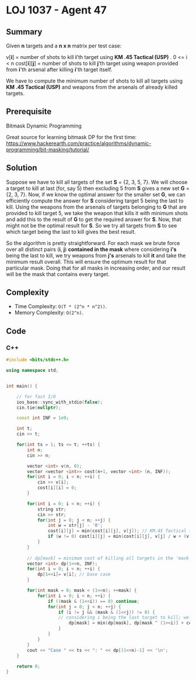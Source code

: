 # LOJ 1037 - Agent 47

## Summary
Given **n** targets and a **n x n** matrix per test case:

v[**i**] = number of shots to kill **i**'th target using **KM .45 Tactical (USP)** . 0 <= i < n
cost[**i**][**j**] = number of shots to kill **j**'th target using weapon provided from **i**'th arsenal after killing **i**'th target itself.

We have to compute the minimum number of shots to kill all targets using **KM .45 Tactical (USP)** and weapons from the arsenals of already killed targets.

## Prerequisite

Bitmask Dynamic Programming

Great source for learning bitmask DP for the first time: https://www.hackerearth.com/practice/algorithms/dynamic-programming/bit-masking/tutorial/

## Solution
Suppose we have to kill all targets of the set **S** = {2, 3, 5, 7}. We will choose a target to kill at last (for, say 5) then excluding 5 from **S** gives a new set **G** = {2, 3, 7}. Now, if we know the optimal answer for the smaller set **G**, we can efficiently compute the answer for **S** considering target 5 being the last to kill. Using the weapons from the arsenals of targets belonging to **G** that are provided to kill target 5, we take the weapon that kills it with minimum shots and add this to the result of **G** to get the required answer for **S**. Now, that might not be the optimal result for **S**. So we try all targets from **S** to see which target being the last to kill gives the best result.

So the algorithm is pretty straightforward. For each mask we brute force over all distinct pairs (**i**, **j**) **contained in the mask** where considering **i's** being the last to kill, we try weapons from **j's** arsenals to kill **it** and take the minimum result overall. This will ensure the optimum result for that particular mask. Doing that for all masks in increasing order, and our result will be the mask that contains every target.

## Complexity
- Time Complexity: `O(T * (2^n * n^2))`.
- Memory Complexity: `O(2^n)`.

## Code

### C++

```cpp
#include <bits/stdc++.h>

using namespace std;


int main() {

    // for fast I/O
    ios_base::sync_with_stdio(false);
    cin.tie(nullptr);

    const int INF = 1e9;

    int t;
    cin >> t;

    for(int ts = 1; ts <= t; ++ts) {
        int n;
        cin >> n;

        vector <int> v(n, 0);
        vector <vector <int>> cost(n+1, vector <int> (n, INF));
        for(int i = 0; i < n; ++i) {
            cin >> v[i];
            cost[i][i] = 0;
        }

        for(int i = 0; i < n; ++i) {
            string str;
            cin >> str;
            for(int j = 0; j < n; ++j) {
                int w = str[j] - '0';
                cost[i][j] = min(cost[i][j], v[j]); // KM.45 Tactical (USP) is always available to use
                if (w != 0) cost[i][j] = min(cost[i][j], v[j] / w + (v[j] % w != 0? 1:0)); // updating with j'th weapon from i'th arsenal
            }
        }
        
        // dp[mask] = minimum cost of killing all targets in the 'mask'
        vector <int> dp(1<<n, INF);
        for(int i = 0; i < n; ++i) {
	        dp[1<<i]= v[i]; // base case
        }

        for(int mask = 0; mask < (1<<n); ++mask) {
            for(int i = 0; i < n; ++i) {
                if ((mask & (1<<i)) == 0) continue;
                for(int j = 0; j < n; ++j) {
                    if (i != j && (mask & (1<<j)) != 0) {
                    // considering i being the last target to kill; we try all weapons available to get the minimum cost
                        dp[mask] = min(dp[mask], dp[mask ^ (1<<i)] + cost[j][i]);
                    }
                }
            }
        }
        cout << "Case " << ts << ": " << dp[(1<<n)-1] << '\n';
    }
    
    return 0;
}
```
